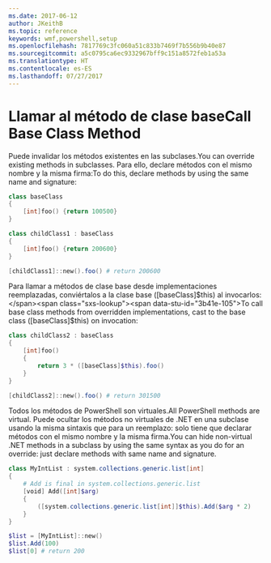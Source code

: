 ```yaml
---
ms.date: 2017-06-12
author: JKeithB
ms.topic: reference
keywords: wmf,powershell,setup
ms.openlocfilehash: 7817769c3fc060a51c833b7469f7b556b9b40e87
ms.sourcegitcommit: a5c0795ca6ec9332967bff9c151a8572feb1a53a
ms.translationtype: HT
ms.contentlocale: es-ES
ms.lasthandoff: 07/27/2017
---
```

# <a name="call-base-class-method"></a><span data-ttu-id="3b41e-102">Llamar al método de clase base</span><span class="sxs-lookup"><span data-stu-id="3b41e-102">Call Base Class Method</span></span>

<span data-ttu-id="3b41e-103">Puede invalidar los métodos existentes en las subclases.</span><span class="sxs-lookup"><span data-stu-id="3b41e-103">You can override existing methods in subclasses.</span></span> <span data-ttu-id="3b41e-104">Para ello, declare métodos con el mismo nombre y la misma firma:</span><span class="sxs-lookup"><span data-stu-id="3b41e-104">To do this, declare methods by using the same name and signature:</span></span>

```powershell
class baseClass
{
    [int]foo() {return 100500}
}

class childClass1 : baseClass
{
    [int]foo() {return 200600}
}

[childClass1]::new().foo() # return 200600
```

<span data-ttu-id="3b41e-105">Para llamar a métodos de clase base desde implementaciones reemplazadas, conviértalos a la clase base ([baseClass]$this) al invocarlos:</span><span class="sxs-lookup"><span data-stu-id="3b41e-105">To call base class methods from overridden implementations, cast to the base class ([baseClass]$this) on invocation:</span></span>

```powershell
class childClass2 : baseClass
{
    [int]foo()
    {
        return 3 * ([baseClass]$this).foo()
    }
}

[childClass2]::new().foo() # return 301500
```

<span data-ttu-id="3b41e-106">Todos los métodos de PowerShell son virtuales.</span><span class="sxs-lookup"><span data-stu-id="3b41e-106">All PowerShell methods are virtual.</span></span> <span data-ttu-id="3b41e-107">Puede ocultar los métodos no virtuales de .NET en una subclase usando la misma sintaxis que para un reemplazo: solo tiene que declarar métodos con el mismo nombre y la misma firma.</span><span class="sxs-lookup"><span data-stu-id="3b41e-107">You can hide non-virtual .NET methods in a subclass by using the same syntax as you do for an override: just declare methods with same name and signature.</span></span>

```powershell
class MyIntList : system.collections.generic.list[int]
{
    # Add is final in system.collections.generic.list
    [void] Add([int]$arg)
    {
        ([system.collections.generic.list[int]]$this).Add($arg * 2)
    }
}

$list = [MyIntList]::new()
$list.Add(100)
$list[0] # return 200
```


